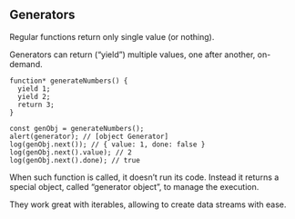 ## Generators

Regular functions return only single value (or nothing).

Generators can return (“yield”) multiple values, one after another, on-demand.

```
function* generateNumbers() {
  yield 1;
  yield 2;
  return 3;
}

const genObj = generateNumbers();
alert(generator); // [object Generator]
log(genObj.next()); // { value: 1, done: false }
log(genObj.next().value); // 2
log(genObj.next().done); // true
```

When such function is called, it doesn’t run its code. Instead it returns a special object, called “generator object”, to manage the execution.

They work great with iterables, allowing to create data streams with ease.